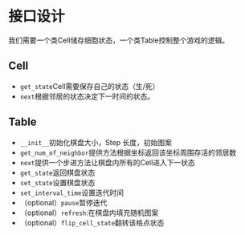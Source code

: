 # 接口设计
我们需要一个类Cell储存细胞状态，一个类Table控制整个游戏的逻辑。
## Cell
- `get_state`Cell需要保存自己的状态（生/死）
- `next`根据邻居的状态决定下一时间的状态。

## Table
- `__init__`初始化棋盘大小，Step 长度，初始图案
- `get_num_of_neighbor`提供方法根据坐标返回该坐标周围存活的领居数
- `next`提供一个步进方法让棋盘内所有的Cell进入下一状态
- `get_state`返回棋盘状态
- `set_state`设置棋盘状态
- `set_interval_time`设置迭代时间
- （optional）`pause`暂停迭代
- （optional）`refresh`:在棋盘内填充随机图案
- （optional）`flip_cell_state`翻转该格点状态
